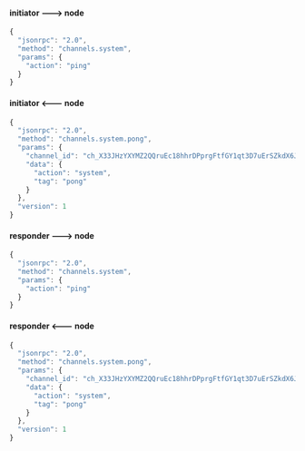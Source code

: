 
#### initiator ---> node
```javascript
{
  "jsonrpc": "2.0",
  "method": "channels.system",
  "params": {
    "action": "ping"
  }
}
```

#### initiator <--- node
```javascript
{
  "jsonrpc": "2.0",
  "method": "channels.system.pong",
  "params": {
    "channel_id": "ch_X33JHzYXYMZ2QQruEc18hhrDPprgFtfGY1qt3D7uErSZkdX6J",
    "data": {
      "action": "system",
      "tag": "pong"
    }
  },
  "version": 1
}
```

#### responder ---> node
```javascript
{
  "jsonrpc": "2.0",
  "method": "channels.system",
  "params": {
    "action": "ping"
  }
}
```

#### responder <--- node
```javascript
{
  "jsonrpc": "2.0",
  "method": "channels.system.pong",
  "params": {
    "channel_id": "ch_X33JHzYXYMZ2QQruEc18hhrDPprgFtfGY1qt3D7uErSZkdX6J",
    "data": {
      "action": "system",
      "tag": "pong"
    }
  },
  "version": 1
}
```
